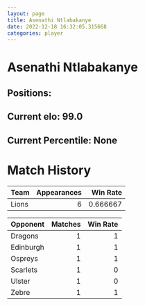 ```yaml
---  
layout: page  
title: Asenathi Ntlabakanye  
date: 2022-12-18 16:32:05.315668  
categories: player  
---
```

# Asenathi Ntlabakanye

## Positions: 

## Current elo: 99.0

## Current Percentile: None

# Match History


| Team   |   Appearances |   Win Rate |
|:-------|--------------:|-----------:|
| Lions  |             6 |   0.666667 |

| Opponent   |   Matches |   Win Rate |
|:-----------|----------:|-----------:|
| Dragons    |         1 |          1 |
| Edinburgh  |         1 |          1 |
| Ospreys    |         1 |          1 |
| Scarlets   |         1 |          0 |
| Ulster     |         1 |          0 |
| Zebre      |         1 |          1 |